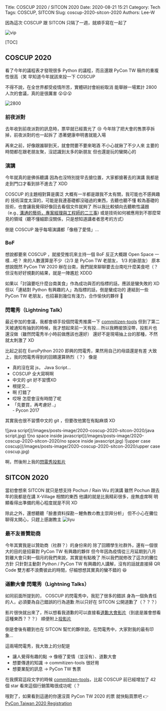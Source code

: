 Title: COSCUP 2020 / SITCON 2020
Date: 2020-08-21 15:21
Category: Tech
Tags: COSCUP, SITCON
Slug: coscup-2020-sitcon-2020
Authors: Lee-W

因為這次 COSCUP 跟 SITCON 只隔了一週，就順手寫在一起了

<!--more-->

![vip](/images/posts-image/2020-coscup-2020-sitcon-2020/vip.jpg)

[TOC]

## COSCUP 2020
看了今年的議程表才發現很多 Python 的議程，而且還跟 PyCon TW 稿件的重複性很高（笑
早知道今年就該來投一下 COSCUP

不得不說，在全世界都受疫情所苦，實體研討會紛紛取消
能舉辦一場累計 2800 人次的會議，真的是很厲害 😲😲😲

![2800](/images/posts-image/2020-coscup-2020-sitcon-2020/2800.jpg)

### 前夜派對
去年收到前夜派對的訊息時，票早就已經賣光了 😢
今年除了把大會的售票亭拆掉，前夜派對的也一起拆了
憑著健康申明書就能入場

再來之前，好像跟誰聊到天，就會問要不要來喝酒
不小心就揪了不少人來
主要的時間都在跟老朋友聚，沒認識到太多的新朋友
但也還是玩的蠻開心的

### 演講
今年就真的是佛係聽講
因為也沒特別提早去搶位置，大家都搶著去的演講
我都是走到門口才看到排不進去了 XDD

COSCUP 的主題相對算是廣泛
大概有一半都是跟我不太有關，我可能也不感興趣的
技術深度太深的，可能是我連基礎都沒碰過的東西，去聽也聽不懂
較為基礎的技術，也會讓我覺得好像回去看個文件就夠了
所以我比較傾向去聽軟性議題（e.g., [溝通的藝術，專案經理與工程師的二三事](https://hackmd.io/@joeangeltw/HybA7gGgD#/)) 或是技術如何被應用到不那麼常見的領域（聽不懂細節沒關係，只是想知道講者者思考的方式）

倒是 COSCUP 幾乎每場演講都「像極了愛情」...

### BoF
想說都要來 COSCUP ，就接受推坑來主持一個 BoF
反正大概跟 Open Space 一樣...吧？
來的人數還算是不少（2/3 是 PyCon TW 老朋友， 1/3 的新朋友）
原本想說既然 PyCon TW 2020 辦在台南，我們就來聊聊要去台南吃什麼美食吧（？
但沒有好好規劃的結果，就是一陣尷尬 XDDD

如果以「討論要吃什麼台南美食」作為成功與否的指標的話，應該是蠻失敗的 XD
但以「連結對 Python 有興趣的人」為指標的話，倒是蠻成功的
連結到一些 PyCon TW 老朋友，也招募到幾位有淺力，合作愉快的夥伴 🤩

### 閃電秀（Lightning Talk）
最近參加的會議，我都會順手投個閃電秀推廣一下 [commitizen-tools](https://github.com/commitizen-tools)
但到了第二天被通知有抽到的時候，我才想起來前一天有投...
所以我轉接頭沒帶，投影片也還沒做（雖然閃電秀半小時前做應該也還好）
還好不是現場抽上台的那種，不然就太刺激了 XD

比起之前在 EuroPython 2020 即興的閃電秀，果然用自己的母語還是有差
大致上，我的閃電秀得到的回饋還算熱烈（？）
像是

* 真的沒在寫 js， Java Script...
* COSCUP 全大寫啊啊
* 中文的 git 好不習慣XD
* 根提交...
* 啊 打錯了
* 哎呀 怎麼會沒有時間了呢
* 「先要買，再考慮好..」  
  \- Pycon 2017

其實我也很不習慣中文的 git ，但要改他實在有點麻煩 XD

![java script](/images/posts-image/2020-coscup-2020-sitcon-2020/java script.jpg)
![no space inside javascript](/images/posts-image/2020-coscup-2020-sitcon-2020/no space inside javascript.jpg)
![upper case coscup](/images/posts-image/2020-coscup-2020-sitcon-2020/upper case coscup.jpg)

啊，然後附上我的[閃電秀投影片](https://speakerdeck.com/leew/coscup-2020-lightning-talk)

## SITCON 2020
當初會想來 SITCON 就只是想支持 Pochun / Rain Wu 的演講
雖然 Pochun 跟去年的我都是在講 X-Village 相關的東西
他講的就是比我精彩很多，座無虛席啊
明顯看得出準備的用心程度就是不同 XD

除此之外，還想聽聽「臉書資料探勘－鯉魚教の教主崇拜分析」
但不小心在攤位聊得太開心，只趕上感謝教主
![liyu](/images/posts-image/2020-coscup-2020-sitcon-2020/liyu.jpg)

### 最不友善贊助商
今年其實我是以贊助商（社群？）的身份來的
除了回饋學生社群外，還有一個很大的目的是招募對 PyCon TW 有興趣的夥伴
但今年因為疫情從三月延期到八月
對離大會只剩一個月的我們來說，其實是有點晚了
所以我們就修改了這次的攤位方針
只針對主動對 Python / PyCon TW 有興趣的人講解，沒有的話就直接掃 QR Code
雙方都不浪費彼此的時間，仔細想想其實真的蠻不錯的 😆

### ~~道歉大會~~ 閃電秀（Lightning Talks）
如同前面所提到的， COSCUP 的閃電秀中，我犯了很多的錯誤
身為一個負責任的人，必須要為自己錯誤的行為道歉
所以只好在 SITCON 公開道歉了（？？？）

影片很快就出來了，所以想看我道歉的可以直接看[道歉大會影片](https://www.youtube.com/watch?v=M36UlGbO-mE&feature=youtu.be&t=454)（到底是誰會想看這種東西？？？）
順便附上[投影片](https://speakerdeck.com/leew/sitcon-2020-ligthning-talk)

倒是會後有聽到也在 SITCON 幫忙的夥伴說，在閃電秀中，大家對我的最有印象...

這兩場閃電秀，我大致上的分配是

* 讓人覺得有趣的點 → 像極了愛情（並沒有）、道歉大會
* 想要傳達的知識 → commitizen-tools 很好用
* 想要業配的訊息 → PyCon TW 售票

在我撰寫這段文字的時候 [commitizen-tools](https://github.com/commitizen-tools/commitizen)，比起 COSCUP 前已經增加了 42 個 star
看來這個行銷策略很成功呢（？

哦對了，如果看到這邊的你還沒買 PyCon TW 2020 的票
就快點買票吧 👉 [PyCon Taiwan 2020 Registration](https://pycontw.kktix.cc/events/20200905-individual)
